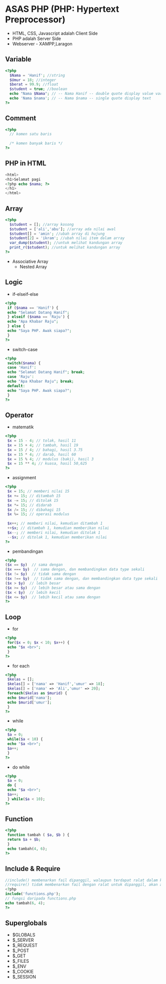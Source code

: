 # ASAS PHP (PHP: Hypertext Preprocessor)

- HTML, CSS, Javascript adalah Client Side
- PHP adalah Server Side
- Webserver - XAMPP,Laragon

## Variable
```php
<?php
  $Nama = 'Hanif'; //string
  $Umur = 18; //integer
  $berat = 99.9; //float
  $student = true; //boolean
  echo "Nama $Nama"; // -- Nama Hanif -- double quote display value variable
  echo 'Nama $nama'; // -- Nama $nama -- single quote display text
?>
```

## Comment
```php
<?php
  // komen satu baris
  
  /* komen banyak baris */
?>
```

## PHP in HTML
```php
<html>
<h1>Selamat pagi
<?php echo $nama; ?>
</h1>
</html>
```

## Array
```php
<?php
  $student = []; //array kosong
  $student = ['ali','abu']; //array ada nilai awal
  $student[] = 'amin'; //ubah array di hujung
  $student[2] = 'ikram'; //ubah nilai item dalam array
  var_dump($student); //untuk melihat kandungan array
  print_r($student); //untuk melihat kandungan array
?>
```

- Associative Array
  - Nested Array

## Logic
- if-elseif-else
```php
<?php
 if ($nama == 'Hanif') {
 echo "Selamat Datang Hanif";
 } elseif ($nama == 'Raju') {
 echo "Apa Khabar Raju";
 } else {
 echo "Saya PHP. Awak siapa?";
 }
?>
```

- switch-case
```php
<?php
 switch($nama) {
 case 'Hanif':
 echo "Selamat Datang Hanif"; break;
 case 'Raju':
 echo "Apa Khabar Raju"; break;
 default:
 echo "Saya PHP. Awak siapa?";
 }
?>
```

## Operator
- matematik
```php
<?php
 $x = 15 - 4; // tolak, hasil 11
 $x = 15 + 4; // tambah, hasil 19
 $x = 15 / 4; // bahagi, hasil 3.75
 $x = 15 * 4; // darab, hasil 60
 $x = 15 % 4; // modulus (baki), hasil 3
 $x = 15 ** 4; // kuasa, hasil 50,625
?>
```

- assignment
```php
<?php
 $x = 15; // memberi nilai 15
 $x += 15; // ditambah 15
 $x -= 15; // ditolak 15
 $x *= 15; // didarab
 $x /= 15; // dibahagi 15
 $x %= 15; // operasi modulus
 
 $x++; // memberi nilai, kemudian ditambah 1
 ++$x; // ditambah 1, kemudian memberikan nilai
 $x--; // memberi nilai, kemudian ditolak 1
 --$x; // ditolak 1, kemudian memberikan nilai
?>
```

- pembandingan
```php
<?php
($x == $y)  // sama dengan
($x === $y)  // sama dengan, dan membandingkan data type sekali
($x != $y)  // tidak sama dengan
($x !== $y)  // tidak sama dengan, dan membandingkan data type sekali
($x > $y)  // lebih besar
($x >= $y)  // lebih besar atau sama dengan
($x < $y)  // lebih kecil
($x <= $y)  // lebih kecil atau sama dengan
?>
```

## Loop
- for
```php
<?php
 for($x = 0; $x < 10; $x++) {
 echo "$x <br>";
 }
?>
```

- for each
```php
<?php
 $kelas = [];
 $kelas[] = ['nama' => 'Hanif','umur' => 18];
 $kelas[] = ['nama' => 'Ali','umur' => 20];
 foreach($kelas as $murid) {
 echo $murid['nama'];
 echo $murid['umur'];
 }
?>
```

- while
```php
<?php
 $a = 0;
 while($a < 10) {
 echo "$a <br>";
 $a++;
 }
?>
```

- do while
```php
<?php
 $a = 0;
 do {
 echo "$a <br>";
 $a++;
 } while($a < 10);
?>
```

## Function
```php
<?php
 function tambah ( $a, $b ) {
 return $a + $b;
 }
 echo tambah(4, 6);
?>
```

## Include & Require
```php
//include() membenarkan fail dipanggil, walaupun terdapat ralat dalam kod, tapi akan ada WARNING
//require() tidak membenarkan fail dengan ralat untuk dipanggil, akan ada ERROR
<?php
include('functions.php');
// fungsi daripada functions.php
echo tambah(6, 4);
?>
```

## Superglobals
- $GLOBALS
- $_SERVER
- $_REQUEST
- $_POST
- $_GET
- $_FILES
- $_ENV
- $_COOKIE
- $_SESSION

